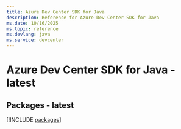 ```yaml
---
title: Azure Dev Center SDK for Java
description: Reference for Azure Dev Center SDK for Java
ms.date: 10/16/2025
ms.topic: reference
ms.devlang: java
ms.service: devcenter
---
```

# Azure Dev Center SDK for Java - latest
## Packages - latest
[!INCLUDE [packages](dev-center-index.md)]